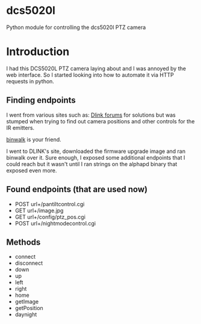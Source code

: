# dcs5020l
Python module for controlling the dcs5020l PTZ camera

Introduction
============
I had this DCS5020L PTZ camera laying about and I was annoyed by the
web interface.  So I started looking into how to automate it via HTTP
requests in python.

Finding endpoints
-----------------
I went from various sites such as: [Dlink forums](http://forums.dlink.com/index.php?topic=57131.0) for solutions but was stumped when trying to find out camera positions and other controls for the IR emitters.

[binwalk](https://github.com/devttys0/binwalk) is your friend.

I went to DLINK's site, downloaded the firmware upgrade image and ran binwalk over it.  Sure enough, I exposed some additional endpoints that I could reach but it wasn't until I ran strings on the alphapd binary that exposed even more.

Found endpoints (that are used now)
-----------------------------------
* POST url+/pantiltcontrol.cgi
* GET  url+/image.jpg
* GET  url+/config/ptz_pos.cgi
* POST url+/nightmodecontrol.cgi

Methods
-------
* connect
* disconnect
* down
* up
* left
* right
* home
* getImage
* getPosition
* daynight
